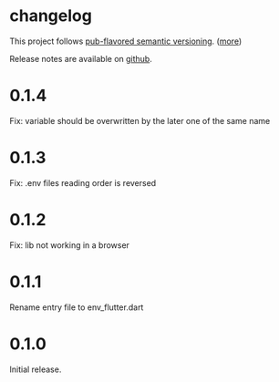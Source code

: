 # changelog

This project follows [pub-flavored semantic versioning][pub-semver]. ([more][pub-semver-readme])

Release notes are available on [github][notes].

[pub-semver]: https://www.dartlang.org/tools/pub/versioning.html#semantic-versions
[pub-semver-readme]: https://pub.dartlang.org/packages/pub_semver
[notes]: https://github.com/rajkovukovic/env_flutter/releases

# 0.1.4

Fix: variable should be overwritten by the later one of the same name

# 0.1.3

Fix: .env files reading order is reversed

# 0.1.2

Fix: lib not working in a browser

# 0.1.1

Rename entry file to env_flutter.dart
# 0.1.0

Initial release.
